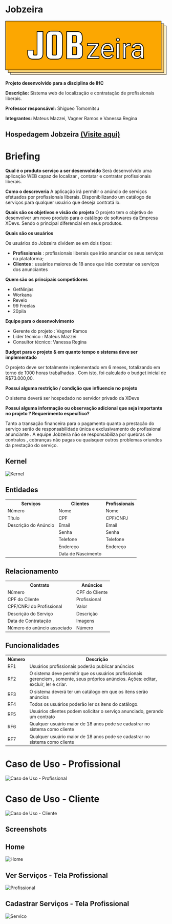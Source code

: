 # Jobzeira

![Logo](https://github.com/vanmtv/jobzeira/blob/main/imagens/logo.svg)

**Projeto desenvolvido para a disciplina de IHC** 

**Descrição:** Sistema web de localização e contratação de profissionais liberais.

**Professor responsável:** Shigueo Tomomitsu

**Integrantes:** 
Mateus Mazzei, Vagner Ramos e Vanessa Regina

## Hospedagem Jobzeira [(Visite aqui)](https://jobzeira.herokuapp.com/)

# Briefing

 **Qual é o produto serviço a ser desenvolvido**
 Será desenvolvido uma aplicação WEB capaz de localizar , contatar e contratar profissionais liberais.
 
 **Como o descreveria**
 A aplicação irá permitir o anúncio de serviços efetuados por profissionais liberais. Disponibilizando um catálogo de serviços para qualquer usuário que deseja contratá lo.
 
 **Quais são os objetivos e visão do projeto**
O projeto tem o objetivo de desenvolver um novo produto para o catálogo de softwares da Empresa XDevs. Sendo o principal diferencial em seus produtos.
 
 **Quais são os usuários**
 
 Os usuários do Jobzeira dividem se em dois tipos:
 
 - **Profissionais** : profissionais liberais que irão anunciar os seus serviços na plataforma;
 -  **Clientes** : usuários maiores de 18 anos
   que irão contratar os serviços dos anunciantes

 
 **Quem são os principais competidores**
 
 - GetNinjas  
 - Workana
 - Revelo
 - 99 Freelas
 - 20pila

 **Equipe para o desenvolvimento**
  - Gerente do projeto : Vagner Ramos
 - Líder técnico : Mateus Mazzei
 - Consultor técnico: Vanessa Regina
 
 **Budget para o projeto & em quanto tempo o sistema deve ser implementado**
 
 O projeto deve ser totalmente implementado em 6 meses, totalizando em torno de 1000 horas trabalhadas . Com isto, foi calculado o budget inicial de R$73.000,00.
 
**Possui alguma restrição / condição que influencie no projeto**

O sistema deverá ser hospedado no servidor privado da XDevs

 **Possui alguma informação ou observação adicional que seja importante no projeto ? Requerimento específico?**

 Tanto a transação financeira para o pagamento quanto a prestação do serviço serão de responsabilidade única e exclusivamento do profissional anunciante . A equipe Jobzeira não se responsabiliza por quebras de contratos , cobranças não pagas ou quaisquer outros problemas oriundos da prestação do serviço.

## Kernel

![Kernel](https://i.imgur.com/eCcJLjL.png)

## Entidades

<table>
  <tr>
    <th>Serviços</th>
    <th>Clientes</th>
    <th>Profissionais</th>
  </tr>
  <tr>
    <td>Número</td>
    <td>Nome</td>
    <td>Nome</td>
  </tr>
  <tr>
    <td>Título</td>
    <td>CPF</td>
    <td>CPF/CNPJ</td>
  </tr>
  <tr>
    <td>Descrição do Anúncio</td>
    <td>Email</td>
    <td>Email</td>
  </tr>
  <tr>
    <td></td>
    <td>Senha</td>
    <td>Senha</td>
  </tr>
  <tr>
    <td></td>
    <td>Telefone</td>
    <td>Telefone</td>
  </tr>
  <tr>
    <td></td>
    <td>Endereço</td>
    <td>Endereço</td>
  </tr>
    <tr>
    <td></td>
    <td>Data de Nascimento</td>
    <td></td>
  </tr>
</table>


## Relacionamento
<table>
  <tr>
    <th>Contrato</th>
    <th>Anúncios</th>
  </tr>
  <tr>
    <td>Número</td>
    <td>CPF do Cliente</td>
  </tr>
  <tr>
    <td>CPF do Cliente</td>
    <td>Profissional</td>
  </tr>
  <tr>
    <td>CPF/CNPJ do Profissional</td>
    <td>Valor</td>
  </tr>
  <tr>
    <td>Descrição do Serviço</td>
    <td>Descrição</td>
  </tr>
  <tr>
    <td>Data de Contratação</td>
    <td>Imagens</td>
  </tr>
  <tr>
    <td>Número do anúncio associado</td>
    <td>Número</td>
  </tr>
</table>

## Funcionalidades
<table>
  <tr>
    <th>Número</th>
    <th>Descrição</th>
  </tr>
  <tr>
    <td>RF1</td>
    <td>Usuários profissionais poderão publicar anúncios</td>
  </tr>
  <tr>
    <td>RF2</td>
    <td>O sistema deve permitir que os usuários profissionais gerenciem , somente,
seus próprios anúncios. Ações: editar, excluir, ler e criar.</td>
  </tr>
  <tr>
    <td>RF3</td>
    <td>O sistema deverá ter um catálogo em que os itens serão anúncios</td>
  </tr>
  <tr>
    <td>RF4</td>
    <td>Todos os usuários poderão ler os itens do catálogo.</td>
  </tr>
  <tr>
    <td>RF5</td>
    <td>Usuários clientes podem solicitar o serviço anunciado, gerando um contrato</td>
  </tr>
  <tr>
    <td>RF6</td>
    <td>Qualquer usuário maior de 18 anos pode se cadastrar no sistema como cliente</td>
  </tr>
    <tr>
    <td>RF7</td>
    <td>Qualquer usuário maior de 18 anos pode se cadastrar no sistema como cliente</td>
  </tr>
</table>


# Caso de Uso - Profissional

![Caso de Uso - Profissional](https://i.imgur.com/JkCpMRr.png)

# Caso de Uso - Cliente

![Caso de Uso - Cliente](https://i.imgur.com/vyAtKwu.png)


## Screenshots

## Home
![Home](https://i.imgur.com/4v6VdrV.png)

## Ver Serviços - Tela Profissional
![Profissional](https://i.imgur.com/eU9K03l.png)

## Cadastrar Serviços - Tela Profissional
![Servico](https://i.imgur.com/5SyQs5h.png)

